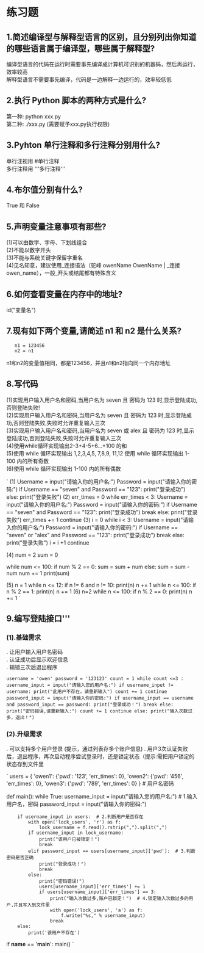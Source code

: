 
# 练习题

## 1.简述编译型与解释型语言的区别，且分别列出你知道的哪些语言属于编译型，哪些属于解释型?
   编译型语言的代码在运行时需要事先编译成计算机可识别的机器码，然后再运行，效率较高  
   解释型语言不需要事先编译，代码是一边解释一边运行的，效率较低低

## 2.执行 Python 脚本的两种方式是什么?
   第一种: python xxx.py  
   第二种: ./xxx.py (需要赋予xxx.py执行权限)

## 3.Pyhton 单行注释和多行注释分别用什么?
   单行注视用 #单行注释  
   多行注释用 '''多行注释'''
   
## 4.布尔值分别有什么?
   True 和 False

## 5.声明变量注意事项有那些?
   (1)可以由数字、字母、下划线组合  
   (2)不能以数字开头  
   (3)不能与系统关键字保留字重名  
   (4)见名知意，建议使用_连接语法（驼峰 owenName OwenName | _连接  owen_name），一般_开头或结尾都有特殊含义

## 6.如何查看变量在内存中的地址?
   id("变量名")
## 7.现有如下两个变量,请简述 n1 和 n2 是什么关系?
       n1 = 123456
       n2 = n1
   n1和n2的变量值相同，都是123456，并且n1和n2指向同一个内存地址

## 8.写代码
 (1)实现用户输入用户名和密码,当用户名为 seven 且 密码为 123 时,显示登陆成功,否则登陆失败!  
 (2)实现用户输入用户名和密码,当用户名为 seven 且 密码为 123 时,显示登陆成功,否则登陆失败,失败时允许重复输入三次  
 (3)实现用户输入用户名和密码,当用户名为 seven 或 alex 且 密码为 123 时,显示登陆成功,否则登陆失败,失败时允许重复输入三次  
 (4)使用while循环实现输出2-3+4-5+6...+100 的和  
 (5)使用 while 循环实现输出 1,2,3,4,5, 7,8,9, 11,12 使用 while 循环实现输出 1-100 内的所有奇数  
 (6)使用 while 循环实现输出 1-100 内的所有偶数

`
 (1)
 Username = input("请输入你的用户名:")
 Password = input("请输入你的密码:")
 if Username == "seven" and Password == "123":
     print("登录成功")
 else:
     print("登录失败")
 (2)
 err_times = 0
 while err_times < 3:
     Username = input("请输入你的用户名:")
     Password = input("请输入你的密码:")
     if Username == "seven" and Password == "123":
         print("登录成功")
         break
     else:
         print("登录失败")
         err_times += 1
         continue
 (3)
 i = 0
 while i < 3:
     Username = input("请输入你的用户名:")
     Password = input("请输入你的密码:")
     if Username == "seven" or "alex" and Password == "123":
         print("登录成功")
         break
     else:
         print("登录失败")
         i = i +1
         continue

 (4)
 num = 2
 sum = 0

 while num <= 100:
     if num % 2 == 0:
         sum = sum + num
     else:
         sum = sum - num
     num += 1
 print(sum)

 (5)
 n = 1
 while n <= 12:
     if n != 6 and n != 10:
         print(n)
     n += 1
 while n <= 100:
     if n % 2 == 1:
         print(n)
     n += 1
 (6)
 n=2
 while n <= 100:
     if n % 2 == 0:
         print(n)
       n += 1
`
## 9.编写登陆接口'''
### (1).基础需求
   . 让用户输入用户名密码  
   . 认证成功后显示欢迎信息  
   . 输错三次后退出程序

`
 username = 'owen'
 password = '123123'
 count = 1
 while count <=3 :
     username_input = input("请输入您的用户名:")
     if username_input != username:
         print("此用户不存在，请重新输入")
         count += 1
         continue
     password_input = input("请输入你的密码:")
     if username_input == username and password_input == password:
         print("登录成功！")
         break
     else:
         print("密码错误,请重新输入:")
         count += 1
         continue
 else:
     print("输入次数过多，退出！")
 `

### (2).升级需求
 . 可以支持多个用户登录 (提示，通过列表存多个账户信息)
 . 用户3次认证失败后，退出程序，再次启动程序尝试登录时，还是锁定状态（提示:需把用户锁定的状态存到文件里

`
users = {
    'owen1': {'pwd': '123', 'err_times': 0},
    'owen2': {'pwd': '456', 'err_times': 0},
    'owen3': {'pwd': '789', 'err_times': 0}
}  # 用户名密码


def main():
    while True:
        username_input = input("请输入您的用户名:")  # 1.输入用户名，密码
        password_input = input("请输入你的密码:")

        if username_input in users:  # 2.判断用户是否存在
            with open('lock_users', 'r') as f:
                lock_username = f.read().rstrip(",").split(",")
            if username_input in lock_username:
                print("该用户已被锁定！")
                break
            elif password_input == users[username_input]['pwd']:  # 3.判断密码是否正确
                print("登录成功！")
                break
            else:
                print("密码错误!")
                users[username_input]['err_times'] += 1
                if users[username_input]['err_times'] == 3:
                    print("输入次数过多,账户已锁定！")  # 4.锁定输入次数过多的用户,并且写入到文件里
                    with open('lock_users', 'a') as f:
                        f.write("%s," % username_input)
                    break
        else:
            print('该用户不存在')
if __name__ == '__main__':
    main()
`

